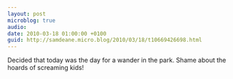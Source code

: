 ```yaml
---
layout: post
microblog: true
audio: 
date: 2010-03-18 01:00:00 +0100
guid: http://samdeane.micro.blog/2010/03/18/t10669426698.html
---
```

Decided that today was the day for a wander in the park. Shame about the hoards of screaming kids!
